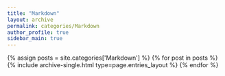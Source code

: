 ```yaml
---
title: "Markdown"
layout: archive
permalink: categories/Markdown
author_profile: true
sidebar_main: true
---
```


{% assign posts = site.categories['Markdown'] %}
{% for post in posts %} {% include archive-single.html type=page.entries_layout %} {% endfor %}
